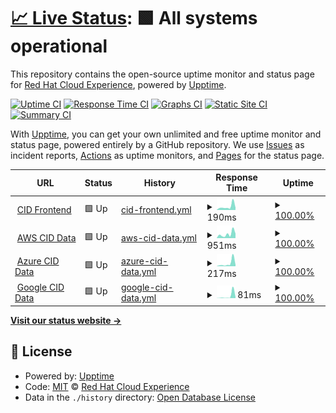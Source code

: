# [📈 Live Status](https://status.imagedirectory.cloud): <!--live status--> **🟩 All systems operational**

This repository contains the open-source uptime monitor and status page for [Red Hat Cloud Experience](https://status.imagedirectory.cloud), powered by [Upptime](https://github.com/upptime/upptime).

[![Uptime CI](https://github.com/redhatcloudx/upptime/workflows/Uptime%20CI/badge.svg)](https://github.com/redhatcloudx/upptime/actions?query=workflow%3A%22Uptime+CI%22)
[![Response Time CI](https://github.com/redhatcloudx/upptime/workflows/Response%20Time%20CI/badge.svg)](https://github.com/redhatcloudx/upptime/actions?query=workflow%3A%22Response+Time+CI%22)
[![Graphs CI](https://github.com/redhatcloudx/upptime/workflows/Graphs%20CI/badge.svg)](https://github.com/redhatcloudx/upptime/actions?query=workflow%3A%22Graphs+CI%22)
[![Static Site CI](https://github.com/redhatcloudx/upptime/workflows/Static%20Site%20CI/badge.svg)](https://github.com/redhatcloudx/upptime/actions?query=workflow%3A%22Static+Site+CI%22)
[![Summary CI](https://github.com/redhatcloudx/upptime/workflows/Summary%20CI/badge.svg)](https://github.com/redhatcloudx/upptime/actions?query=workflow%3A%22Summary+CI%22)

With [Upptime](https://upptime.js.org), you can get your own unlimited and free uptime monitor and status page, powered entirely by a GitHub repository. We use [Issues](https://github.com/redhatcloudx/upptime/issues) as incident reports, [Actions](https://github.com/redhatcloudx/upptime/actions) as uptime monitors, and [Pages](https://status.imagedirectory.cloud) for the status page.

<!--start: status pages-->
<!-- This summary is generated by Upptime (https://github.com/upptime/upptime) -->
<!-- Do not edit this manually, your changes will be overwritten -->
<!-- prettier-ignore -->
| URL | Status | History | Response Time | Uptime |
| --- | ------ | ------- | ------------- | ------ |
| <img alt="" src="https://icons.duckduckgo.com/ip3/imagedirectory.cloud.ico" height="13"> [CID Frontend](https://imagedirectory.cloud/) | 🟩 Up | [cid-frontend.yml](https://github.com/redhatcloudx/upptime/commits/HEAD/history/cid-frontend.yml) | <details><summary><img alt="Response time graph" src="./graphs/cid-frontend/response-time-week.png" height="20"> 190ms</summary><br><a href="https://status.imagedirectory.cloud/history/cid-frontend"><img alt="Response time 105" src="https://img.shields.io/endpoint?url=https%3A%2F%2Fraw.githubusercontent.com%2Fredhatcloudx%2Fupptime%2FHEAD%2Fapi%2Fcid-frontend%2Fresponse-time.json"></a><br><a href="https://status.imagedirectory.cloud/history/cid-frontend"><img alt="24-hour response time 199" src="https://img.shields.io/endpoint?url=https%3A%2F%2Fraw.githubusercontent.com%2Fredhatcloudx%2Fupptime%2FHEAD%2Fapi%2Fcid-frontend%2Fresponse-time-day.json"></a><br><a href="https://status.imagedirectory.cloud/history/cid-frontend"><img alt="7-day response time 190" src="https://img.shields.io/endpoint?url=https%3A%2F%2Fraw.githubusercontent.com%2Fredhatcloudx%2Fupptime%2FHEAD%2Fapi%2Fcid-frontend%2Fresponse-time-week.json"></a><br><a href="https://status.imagedirectory.cloud/history/cid-frontend"><img alt="30-day response time 144" src="https://img.shields.io/endpoint?url=https%3A%2F%2Fraw.githubusercontent.com%2Fredhatcloudx%2Fupptime%2FHEAD%2Fapi%2Fcid-frontend%2Fresponse-time-month.json"></a><br><a href="https://status.imagedirectory.cloud/history/cid-frontend"><img alt="1-year response time 105" src="https://img.shields.io/endpoint?url=https%3A%2F%2Fraw.githubusercontent.com%2Fredhatcloudx%2Fupptime%2FHEAD%2Fapi%2Fcid-frontend%2Fresponse-time-year.json"></a></details> | <details><summary><a href="https://status.imagedirectory.cloud/history/cid-frontend">100.00%</a></summary><a href="https://status.imagedirectory.cloud/history/cid-frontend"><img alt="All-time uptime 99.98%" src="https://img.shields.io/endpoint?url=https%3A%2F%2Fraw.githubusercontent.com%2Fredhatcloudx%2Fupptime%2FHEAD%2Fapi%2Fcid-frontend%2Fuptime.json"></a><br><a href="https://status.imagedirectory.cloud/history/cid-frontend"><img alt="24-hour uptime 100.00%" src="https://img.shields.io/endpoint?url=https%3A%2F%2Fraw.githubusercontent.com%2Fredhatcloudx%2Fupptime%2FHEAD%2Fapi%2Fcid-frontend%2Fuptime-day.json"></a><br><a href="https://status.imagedirectory.cloud/history/cid-frontend"><img alt="7-day uptime 100.00%" src="https://img.shields.io/endpoint?url=https%3A%2F%2Fraw.githubusercontent.com%2Fredhatcloudx%2Fupptime%2FHEAD%2Fapi%2Fcid-frontend%2Fuptime-week.json"></a><br><a href="https://status.imagedirectory.cloud/history/cid-frontend"><img alt="30-day uptime 100.00%" src="https://img.shields.io/endpoint?url=https%3A%2F%2Fraw.githubusercontent.com%2Fredhatcloudx%2Fupptime%2FHEAD%2Fapi%2Fcid-frontend%2Fuptime-month.json"></a><br><a href="https://status.imagedirectory.cloud/history/cid-frontend"><img alt="1-year uptime 99.98%" src="https://img.shields.io/endpoint?url=https%3A%2F%2Fraw.githubusercontent.com%2Fredhatcloudx%2Fupptime%2FHEAD%2Fapi%2Fcid-frontend%2Fuptime-year.json"></a></details>
| <img alt="" src="https://icons.duckduckgo.com/ip3/imagedirectory.cloud.ico" height="13"> [AWS CID Data](https://imagedirectory.cloud/raw/aws/us-east-1.json) | 🟩 Up | [aws-cid-data.yml](https://github.com/redhatcloudx/upptime/commits/HEAD/history/aws-cid-data.yml) | <details><summary><img alt="Response time graph" src="./graphs/aws-cid-data/response-time-week.png" height="20"> 951ms</summary><br><a href="https://status.imagedirectory.cloud/history/aws-cid-data"><img alt="Response time 830" src="https://img.shields.io/endpoint?url=https%3A%2F%2Fraw.githubusercontent.com%2Fredhatcloudx%2Fupptime%2FHEAD%2Fapi%2Faws-cid-data%2Fresponse-time.json"></a><br><a href="https://status.imagedirectory.cloud/history/aws-cid-data"><img alt="24-hour response time 985" src="https://img.shields.io/endpoint?url=https%3A%2F%2Fraw.githubusercontent.com%2Fredhatcloudx%2Fupptime%2FHEAD%2Fapi%2Faws-cid-data%2Fresponse-time-day.json"></a><br><a href="https://status.imagedirectory.cloud/history/aws-cid-data"><img alt="7-day response time 951" src="https://img.shields.io/endpoint?url=https%3A%2F%2Fraw.githubusercontent.com%2Fredhatcloudx%2Fupptime%2FHEAD%2Fapi%2Faws-cid-data%2Fresponse-time-week.json"></a><br><a href="https://status.imagedirectory.cloud/history/aws-cid-data"><img alt="30-day response time 1023" src="https://img.shields.io/endpoint?url=https%3A%2F%2Fraw.githubusercontent.com%2Fredhatcloudx%2Fupptime%2FHEAD%2Fapi%2Faws-cid-data%2Fresponse-time-month.json"></a><br><a href="https://status.imagedirectory.cloud/history/aws-cid-data"><img alt="1-year response time 830" src="https://img.shields.io/endpoint?url=https%3A%2F%2Fraw.githubusercontent.com%2Fredhatcloudx%2Fupptime%2FHEAD%2Fapi%2Faws-cid-data%2Fresponse-time-year.json"></a></details> | <details><summary><a href="https://status.imagedirectory.cloud/history/aws-cid-data">100.00%</a></summary><a href="https://status.imagedirectory.cloud/history/aws-cid-data"><img alt="All-time uptime 99.99%" src="https://img.shields.io/endpoint?url=https%3A%2F%2Fraw.githubusercontent.com%2Fredhatcloudx%2Fupptime%2FHEAD%2Fapi%2Faws-cid-data%2Fuptime.json"></a><br><a href="https://status.imagedirectory.cloud/history/aws-cid-data"><img alt="24-hour uptime 100.00%" src="https://img.shields.io/endpoint?url=https%3A%2F%2Fraw.githubusercontent.com%2Fredhatcloudx%2Fupptime%2FHEAD%2Fapi%2Faws-cid-data%2Fuptime-day.json"></a><br><a href="https://status.imagedirectory.cloud/history/aws-cid-data"><img alt="7-day uptime 100.00%" src="https://img.shields.io/endpoint?url=https%3A%2F%2Fraw.githubusercontent.com%2Fredhatcloudx%2Fupptime%2FHEAD%2Fapi%2Faws-cid-data%2Fuptime-week.json"></a><br><a href="https://status.imagedirectory.cloud/history/aws-cid-data"><img alt="30-day uptime 100.00%" src="https://img.shields.io/endpoint?url=https%3A%2F%2Fraw.githubusercontent.com%2Fredhatcloudx%2Fupptime%2FHEAD%2Fapi%2Faws-cid-data%2Fuptime-month.json"></a><br><a href="https://status.imagedirectory.cloud/history/aws-cid-data"><img alt="1-year uptime 99.99%" src="https://img.shields.io/endpoint?url=https%3A%2F%2Fraw.githubusercontent.com%2Fredhatcloudx%2Fupptime%2FHEAD%2Fapi%2Faws-cid-data%2Fuptime-year.json"></a></details>
| <img alt="" src="https://icons.duckduckgo.com/ip3/imagedirectory.cloud.ico" height="13"> [Azure CID Data](https://imagedirectory.cloud/raw/azure/eastus.json) | 🟩 Up | [azure-cid-data.yml](https://github.com/redhatcloudx/upptime/commits/HEAD/history/azure-cid-data.yml) | <details><summary><img alt="Response time graph" src="./graphs/azure-cid-data/response-time-week.png" height="20"> 217ms</summary><br><a href="https://status.imagedirectory.cloud/history/azure-cid-data"><img alt="Response time 106" src="https://img.shields.io/endpoint?url=https%3A%2F%2Fraw.githubusercontent.com%2Fredhatcloudx%2Fupptime%2FHEAD%2Fapi%2Fazure-cid-data%2Fresponse-time.json"></a><br><a href="https://status.imagedirectory.cloud/history/azure-cid-data"><img alt="24-hour response time 279" src="https://img.shields.io/endpoint?url=https%3A%2F%2Fraw.githubusercontent.com%2Fredhatcloudx%2Fupptime%2FHEAD%2Fapi%2Fazure-cid-data%2Fresponse-time-day.json"></a><br><a href="https://status.imagedirectory.cloud/history/azure-cid-data"><img alt="7-day response time 217" src="https://img.shields.io/endpoint?url=https%3A%2F%2Fraw.githubusercontent.com%2Fredhatcloudx%2Fupptime%2FHEAD%2Fapi%2Fazure-cid-data%2Fresponse-time-week.json"></a><br><a href="https://status.imagedirectory.cloud/history/azure-cid-data"><img alt="30-day response time 156" src="https://img.shields.io/endpoint?url=https%3A%2F%2Fraw.githubusercontent.com%2Fredhatcloudx%2Fupptime%2FHEAD%2Fapi%2Fazure-cid-data%2Fresponse-time-month.json"></a><br><a href="https://status.imagedirectory.cloud/history/azure-cid-data"><img alt="1-year response time 106" src="https://img.shields.io/endpoint?url=https%3A%2F%2Fraw.githubusercontent.com%2Fredhatcloudx%2Fupptime%2FHEAD%2Fapi%2Fazure-cid-data%2Fresponse-time-year.json"></a></details> | <details><summary><a href="https://status.imagedirectory.cloud/history/azure-cid-data">100.00%</a></summary><a href="https://status.imagedirectory.cloud/history/azure-cid-data"><img alt="All-time uptime 99.99%" src="https://img.shields.io/endpoint?url=https%3A%2F%2Fraw.githubusercontent.com%2Fredhatcloudx%2Fupptime%2FHEAD%2Fapi%2Fazure-cid-data%2Fuptime.json"></a><br><a href="https://status.imagedirectory.cloud/history/azure-cid-data"><img alt="24-hour uptime 100.00%" src="https://img.shields.io/endpoint?url=https%3A%2F%2Fraw.githubusercontent.com%2Fredhatcloudx%2Fupptime%2FHEAD%2Fapi%2Fazure-cid-data%2Fuptime-day.json"></a><br><a href="https://status.imagedirectory.cloud/history/azure-cid-data"><img alt="7-day uptime 100.00%" src="https://img.shields.io/endpoint?url=https%3A%2F%2Fraw.githubusercontent.com%2Fredhatcloudx%2Fupptime%2FHEAD%2Fapi%2Fazure-cid-data%2Fuptime-week.json"></a><br><a href="https://status.imagedirectory.cloud/history/azure-cid-data"><img alt="30-day uptime 100.00%" src="https://img.shields.io/endpoint?url=https%3A%2F%2Fraw.githubusercontent.com%2Fredhatcloudx%2Fupptime%2FHEAD%2Fapi%2Fazure-cid-data%2Fuptime-month.json"></a><br><a href="https://status.imagedirectory.cloud/history/azure-cid-data"><img alt="1-year uptime 99.99%" src="https://img.shields.io/endpoint?url=https%3A%2F%2Fraw.githubusercontent.com%2Fredhatcloudx%2Fupptime%2FHEAD%2Fapi%2Fazure-cid-data%2Fuptime-year.json"></a></details>
| <img alt="" src="https://icons.duckduckgo.com/ip3/imagedirectory.cloud.ico" height="13"> [Google CID Data](https://imagedirectory.cloud/raw/google/global.json) | 🟩 Up | [google-cid-data.yml](https://github.com/redhatcloudx/upptime/commits/HEAD/history/google-cid-data.yml) | <details><summary><img alt="Response time graph" src="./graphs/google-cid-data/response-time-week.png" height="20"> 81ms</summary><br><a href="https://status.imagedirectory.cloud/history/google-cid-data"><img alt="Response time 36" src="https://img.shields.io/endpoint?url=https%3A%2F%2Fraw.githubusercontent.com%2Fredhatcloudx%2Fupptime%2FHEAD%2Fapi%2Fgoogle-cid-data%2Fresponse-time.json"></a><br><a href="https://status.imagedirectory.cloud/history/google-cid-data"><img alt="24-hour response time 97" src="https://img.shields.io/endpoint?url=https%3A%2F%2Fraw.githubusercontent.com%2Fredhatcloudx%2Fupptime%2FHEAD%2Fapi%2Fgoogle-cid-data%2Fresponse-time-day.json"></a><br><a href="https://status.imagedirectory.cloud/history/google-cid-data"><img alt="7-day response time 81" src="https://img.shields.io/endpoint?url=https%3A%2F%2Fraw.githubusercontent.com%2Fredhatcloudx%2Fupptime%2FHEAD%2Fapi%2Fgoogle-cid-data%2Fresponse-time-week.json"></a><br><a href="https://status.imagedirectory.cloud/history/google-cid-data"><img alt="30-day response time 50" src="https://img.shields.io/endpoint?url=https%3A%2F%2Fraw.githubusercontent.com%2Fredhatcloudx%2Fupptime%2FHEAD%2Fapi%2Fgoogle-cid-data%2Fresponse-time-month.json"></a><br><a href="https://status.imagedirectory.cloud/history/google-cid-data"><img alt="1-year response time 36" src="https://img.shields.io/endpoint?url=https%3A%2F%2Fraw.githubusercontent.com%2Fredhatcloudx%2Fupptime%2FHEAD%2Fapi%2Fgoogle-cid-data%2Fresponse-time-year.json"></a></details> | <details><summary><a href="https://status.imagedirectory.cloud/history/google-cid-data">100.00%</a></summary><a href="https://status.imagedirectory.cloud/history/google-cid-data"><img alt="All-time uptime 99.99%" src="https://img.shields.io/endpoint?url=https%3A%2F%2Fraw.githubusercontent.com%2Fredhatcloudx%2Fupptime%2FHEAD%2Fapi%2Fgoogle-cid-data%2Fuptime.json"></a><br><a href="https://status.imagedirectory.cloud/history/google-cid-data"><img alt="24-hour uptime 100.00%" src="https://img.shields.io/endpoint?url=https%3A%2F%2Fraw.githubusercontent.com%2Fredhatcloudx%2Fupptime%2FHEAD%2Fapi%2Fgoogle-cid-data%2Fuptime-day.json"></a><br><a href="https://status.imagedirectory.cloud/history/google-cid-data"><img alt="7-day uptime 100.00%" src="https://img.shields.io/endpoint?url=https%3A%2F%2Fraw.githubusercontent.com%2Fredhatcloudx%2Fupptime%2FHEAD%2Fapi%2Fgoogle-cid-data%2Fuptime-week.json"></a><br><a href="https://status.imagedirectory.cloud/history/google-cid-data"><img alt="30-day uptime 100.00%" src="https://img.shields.io/endpoint?url=https%3A%2F%2Fraw.githubusercontent.com%2Fredhatcloudx%2Fupptime%2FHEAD%2Fapi%2Fgoogle-cid-data%2Fuptime-month.json"></a><br><a href="https://status.imagedirectory.cloud/history/google-cid-data"><img alt="1-year uptime 99.99%" src="https://img.shields.io/endpoint?url=https%3A%2F%2Fraw.githubusercontent.com%2Fredhatcloudx%2Fupptime%2FHEAD%2Fapi%2Fgoogle-cid-data%2Fuptime-year.json"></a></details>

<!--end: status pages-->

[**Visit our status website →**](https://status.imagedirectory.cloud)

## 📄 License

- Powered by: [Upptime](https://github.com/upptime/upptime)
- Code: [MIT](./LICENSE) © [Red Hat Cloud Experience](https://status.imagedirectory.cloud)
- Data in the `./history` directory: [Open Database License](https://opendatacommons.org/licenses/odbl/1-0/)
